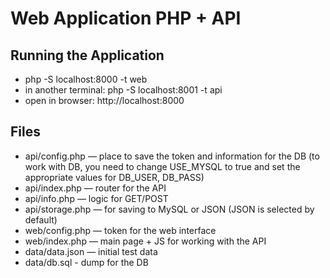 # Web Application PHP + API

## Running the Application
- php -S localhost:8000 -t web
- in another terminal: php -S localhost:8001 -t api
- open in browser: http://localhost:8000

## Files
- api/config.php — place to save the token and information for the DB (to work with DB, you need to change USE_MYSQL to true and set the appropriate values ​​for DB_USER, DB_PASS)
- api/index.php — router for the API
- api/info.php — logic for GET/POST
- api/storage.php — for saving to MySQL or JSON (JSON is selected by default)
- web/config.php — token for the web interface
- web/index.php — main page + JS for working with the API
- data/data.json — initial test data
- data/db.sql - dump for the DB
